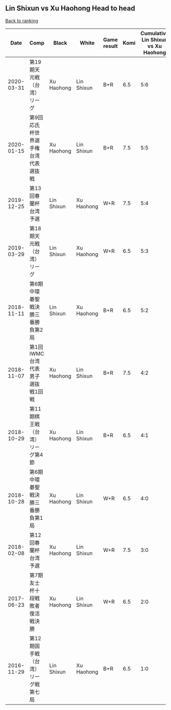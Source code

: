 ## Lin Shixun vs Xu Haohong Head to head

[Back to ranking](../../index.md)




| **Date** | **Comp** | **Black** | **White** | **Game result** | **Komi** | **Cumulative Lin Shixun vs Xu Haohong** | **Lin Shixun streak** | **Xu Haohong streak** | 
| --- | --- | --- | --- | --- | --- | --- | --- | --- |
| 2020-03-31 | 第19期天元戦（台湾）リーグ | Xu Haohong | Lin Shixun | B+R | 6.5 | 5:6 | 0 | 4 | 
| 2020-01-15 | 第9回応氏杯世界選手権台湾代表選抜戦 | Xu Haohong | Lin Shixun | B+R | 7.5 | 5:5 | 0 | 3 | 
| 2019-12-25 | 第13回春蘭杯台湾予選 | Lin Shixun | Xu Haohong | W+R | 7.5 | 5:4 | 0 | 2 | 
| 2019-03-29 | 第18期天元戦（台湾）リーグ | Lin Shixun | Xu Haohong | W+R | 6.5 | 5:3 | 0 | 1 | 
| 2018-11-11 | 第6期中環碁聖戦決勝三番勝負第2局 | Lin Shixun | Xu Haohong | B+R | 6.5 | 5:2 | 1 | 0 | 
| 2018-11-07 | 第1回IWMC台湾代表男子選抜戦1回戦 | Xu Haohong | Lin Shixun | B+R | 7.5 | 4:2 | 0 | 2 | 
| 2018-10-29 | 第11期棋王戦（台湾）リーグ第4節 | Xu Haohong | Lin Shixun | B+R | 6.5 | 4:1 | 0 | 1 | 
| 2018-10-28 | 第6期中環碁聖戦決勝三番勝負第1局 | Xu Haohong | Lin Shixun | W+R | 6.5 | 4:0 | 4 | 0 | 
| 2018-02-08 | 第12回春蘭杯台湾予選 | Xu Haohong | Lin Shixun | W+R | 7.5 | 3:0 | 3 | 0 | 
| 2017-06-23 | 第7期友士杯十段戦敗者復活戦決勝 | Xu Haohong | Lin Shixun | W+R | 6.5 | 2:0 | 2 | 0 | 
| 2016-11-29 | 第12期国手戦（台湾）リーグ戦第七局 | Lin Shixun | Xu Haohong | B+R | 6.5 | 1:0 | 1 | 0 |




